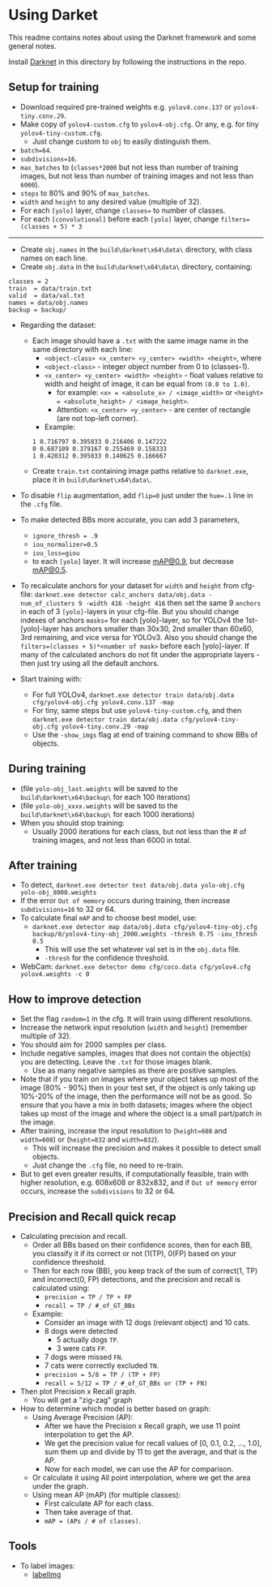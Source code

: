 # Using Darket

This readme contains notes about using the Darknet framework and some general notes.

Install [Darknet](https://github.com/AlexeyAB/darknet) in this directory by following the instructions in the repo.


## Setup for training

- Download required pre-trained weights e.g. `yolov4.conv.137` or `yolov4-tiny.conv.29`.
- Make copy of `yolov4-custom.cfg` to `yolov4-obj.cfg`. Or any, e.g. for tiny `yolov4-tiny-custom.cfg`.
	- Just change custom to `obj` to easily distinguish them.
- `batch=64`.
- `subdivisions=16`.
- `max_batches` to (`classes*2000` but not less than number of training images, but not less than number of training images and not less than `6000`).
- `steps` to 80% and 90% of `max_batches`.
- `width` and `height` to any desired value (multiple of 32).
- For each `[yolo]` layer, change `classes=` to number of classes.
- For each `[convolutional]` before each `[yolo]` layer, change `filters=(classes + 5) * 3`

---

- Create `obj.names` in the `build\darknet\x64\data\` directory, with class names on each line.
- Create `obj.data` in the `build\darknet\x64\data\` directory, containing:

```
classes = 2
train  = data/train.txt
valid  = data/val.txt
names = data/obj.names
backup = backup/
```

- Regarding the dataset:
	- Each image should have a `.txt` with the same image name in the same directory with each line:
		- `<object-class> <x_center> <y_center> <width> <height>`, where
		- `<object-class>` - integer object number from 0 to (classes-1).
		- `<x_center> <y_center> <width> <height>` - float values relative to width and height of image, it can be equal from `(0.0 to 1.0]`.
			- for example: `<x> = <absolute_x> / <image_width>` or `<height> = <absolute_height> / <image_height>`.
			- Attention: `<x_center> <y_center>` - are center of rectangle (are not top-left corner).
		- Example:
		```
		1 0.716797 0.395833 0.216406 0.147222
		0 0.687109 0.379167 0.255469 0.158333
		1 0.420312 0.395833 0.140625 0.166667
		```
	- Create `train.txt` containing image paths relative to `darknet.exe`, place it in `build\darknet\x64\data\`.

- To disable `flip` augmentation, add `flip=0` just under the `hue=.1` line in the `.cfg` file.

- To make detected BBs more accurate, you can add 3 parameters,
	- `ignore_thresh = .9`
	- `iou_normalizer=0.5`
	- `iou_loss=giou`
	- to each `[yolo]` layer. It will increase mAP@0.9, but decrease mAP@0.5.

- To recalculate anchors for your dataset for `width` and `height` from cfg-file:
`darknet.exe detector calc_anchors data/obj.data -num_of_clusters 9 -width 416 -height 416`
then set the same 9 `anchors` in each of 3 `[yolo]`-layers in your cfg-file. But you should change indexes of anchors `masks=` for each [yolo]-layer, so for YOLOv4 the 1st-[yolo]-layer has anchors smaller than 30x30, 2nd smaller than 60x60, 3rd remaining, and vice versa for YOLOv3. Also you should change the `filters=(classes + 5)*<number of mask>` before each [yolo]-layer. If many of the calculated anchors do not fit under the appropriate layers - then just try using all the default anchors.


- Start training with:
	- For full YOLOv4, `darknet.exe detector train data/obj.data cfg/yolov4-obj.cfg yolov4.conv.137 -map`
	- For tiny, same steps but use `yolov4-tiny-custom.cfg`, and then `darknet.exe detector train data/obj.data cfg/yolov4-tiny-obj.cfg yolov4-tiny.conv.29 -map`
	- Use the `-show_imgs` flag at end of training command to show BBs of objects.


## During training
- (file `yolo-obj_last.weights` will be saved to the `build\darknet\x64\backup\` for each 100 iterations)
- (file `yolo-obj_xxxx.weights` will be saved to the `build\darknet\x64\backup\` for each 1000 iterations)
- When you should stop training:
	- Usually 2000 iterations for each class, but not less than the # of training images, and not less than 6000 in total.

## After training
- To detect, `darknet.exe detector test data/obj.data yolo-obj.cfg yolo-obj_8000.weights`
- If the error `Out of memory` occurs during training, then increase `subdivisions=16` to 32 or 64.
- To calculate final `mAP` and to choose best model, use:
	- `darknet.exe detector map data/obj.data cfg/yolov4-tiny-obj.cfg backup/0/yolov4-tiny-obj_2000.weights -thresh 0.75 -iou_thresh 0.5`
		- This will use the set whatever val set is in the `obj.data` file.
		- `-thresh` for the confidence threshold.
- WebCam: `darknet.exe detector demo cfg/coco.data cfg/yolov4.cfg yolov4.weights -c 0`


## How to improve detection

- Set the flag `random=1` in the cfg. It will train using different resolutions.
- Increase the network input resolution (`width` and `height`) (remember multiple of 32).
- You should aim for 2000 samples per class.
- Include negative samples, images that does not contain the object(s) you are detecting. Leave the `.txt` for those images blank.
	- Use as many negative samples as there are positive samples.
- Note that if you train on images where your object takes up most of the image (80% - 90%) then in your test set, if the object is only taking up 10%-20% of the image, then the performance will not be as good. So ensure that you have a mix in both datasets; images where the object takes up most of the image and where the object is a small part/patch in the image.
- After training, increase the input resolution to (`height=608` and `width=608`) or (`height=832` and `width=832`).
	- This will increase the precision and makes it possible to detect small objects.
	- Just change the `.cfg` file, no need to re-train.
- But to get even greater results, if computationally feasible, train with higher resolution, e.g. 608x608 or 832x832, and if `Out of memory` error occurs, increase the `subdivisions` to 32 or 64.


## Precision and Recall quick recap

- Calculating precision and recall.
	- Order all BBs based on their confidence scores, then for each BB, you classify it if its correct or not (1(TP), 0(FP) based on your confidence threshold.
	- Then for each row (BB), you keep track of the sum of correct(1, TP) and incorrect(0, FP) detections, and the precision and recall is calculated using:
		- `precision = TP / TP + FP`
		- `recall = TP / #_of_GT_BBs`
	- Example:
		- Consider an image with 12 dogs (relevant object) and 10 cats.
		- 8 dogs were detected
			- 5 actually dogs `TP`.
			- 3 were cats `FP`.
		- 7 dogs were missed `FN`.
		- 7 cats were correctly excluded `TN`.
		- `precision = 5/8 = TP / (TP + FP)`
		- `recall = 5/12 = TP / #_of_GT_BBs or (TP + FN)`	
- Then plot Precision x Recall graph.
	- You will get a "zig-zag" graph
- How to determine which model is better based on graph:
	- Using Average Precision (AP):
		- After we have the Precision x Recall graph, we use 11 point interpolation to get the AP.
		- We get the precision value for recall values of [0, 0.1, 0.2, ..., 1.0], sum them up and divide by 11 to get the average, and that is the AP.
		- Now for each model, we can use the AP for comparison.
	- Or calculate it using All point interpolation, where we get the area under the graph.
	- Using mean AP (mAP) (for multiple classes):
		- First calculate AP for each class.
		- Then take average of that. 
		- `mAP = (APs / # of classes)`.



## Tools
- To label images:
	- [labelImg](https://github.com/tzutalin/labelImg)



